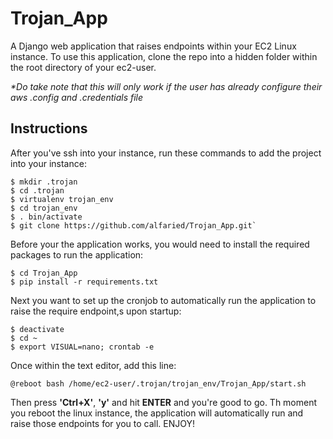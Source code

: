 # Trojan_App

A Django web application that raises endpoints within your EC2 Linux instance. To use this application, clone the repo into a hidden folder within the root directory of your ec2-user.

*\*Do take note that this will only work if the user has already configure their aws .config and .credentials file*

## Instructions

After you've ssh into your instance, run these commands to add the project into your instance:
```
$ mkdir .trojan
$ cd .trojan
$ virtualenv trojan_env
$ cd trojan_env
$ . bin/activate
$ git clone https://github.com/alfaried/Trojan_App.git`
```

Before your the application works, you would need to install the required packages to run the application:
```
$ cd Trojan_App
$ pip install -r requirements.txt
```
Next you want to set up the cronjob to automatically run the application to raise the require endpoint,s upon startup:
```
$ deactivate
$ cd ~
$ export VISUAL=nano; crontab -e
```
Once within the text editor, add this line:
````
@reboot bash /home/ec2-user/.trojan/trojan_env/Trojan_App/start.sh
````

Then press **'Ctrl+X'**, **'y'** and hit **ENTER** and you're good to go. Th moment you reboot the linux instance, the application will automatically run and raise those endpoints for you to call. ENJOY!
